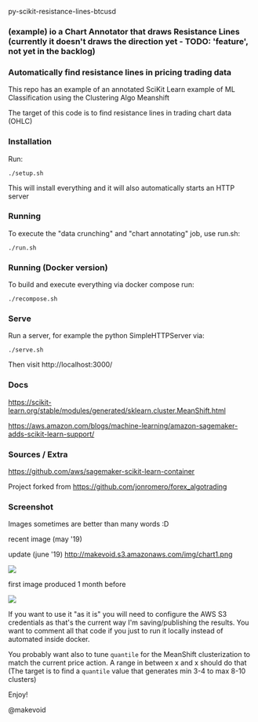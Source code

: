 py-scikit-resistance-lines-btcusd

### (example) io a Chart Annotator that draws Resistance Lines (currently it doesn't draws the direction yet - TODO: 'feature', not yet in the backlog)

### Automatically find resistance lines in pricing trading data

This repo has an example of an annotated SciKit Learn example of ML Classification using the Clustering Algo Meanshift

The target of this code is to find resistance lines in trading chart data (OHLC)


### Installation


Run:

    ./setup.sh

This will install everything and it will also automatically starts an HTTP server


### Running


To execute the "data crunching" and "chart annotating" job, use run.sh:

    ./run.sh

### Running (Docker version)


To build and execute everything via docker compose run:

    ./recompose.sh

### Serve

Run a server, for example the python SimpleHTTPServer via:

```
./serve.sh
```

Then visit http://localhost:3000/


### Docs

https://scikit-learn.org/stable/modules/generated/sklearn.cluster.MeanShift.html

https://aws.amazon.com/blogs/machine-learning/amazon-sagemaker-adds-scikit-learn-support/

### Sources / Extra

https://github.com/aws/sagemaker-scikit-learn-container


Project forked from https://github.com/jonromero/forex_algotrading

### Screenshot

Images sometimes are better than many words :D

recent image (may '19)

update (june '19) http://makevoid.s3.amazonaws.com/img/chart1.png

![](https://raw.githubusercontent.com/makevoid/chart-annotator-resistance-lines/a380830360e6b0dbc2c1c98b2639dccf3d9007b1/tmp/4-years-cycle-restarting-1.png?raw=true)

first image produced 1 month before

![](https://github.com/makevoid/chart-annotator-resistance-lines/blob/master/tmp/resistance-lines-ml-classification-meanshift.png?raw=true)

If you want to use it "as it is" you will need to configure the AWS S3 credentials as that's the current way I'm saving/publishing the results. You want to comment all that code if you just to run it locally instead of automated inside docker.

You probably want also to tune `quantile` for the MeanShift clusterization to match the current price action. A range in between x and x should do that (The target is to find a `quantile` value that generates min 3-4 to max 8-10 clusters)

Enjoy!

@makevoid
